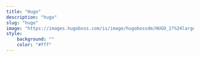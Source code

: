 ```yaml
---
title: "Hugo"
description: "hugo"
slug: "hugo"
image: "https://images.hugoboss.com/is/image/hugobossdm/HUGO_1?%24large%24&align=0,-1&fit=crop,1&ts=1651128863210&wid=825&hei=534"
style:
    background: ""
    color: "#fff"
---
```

